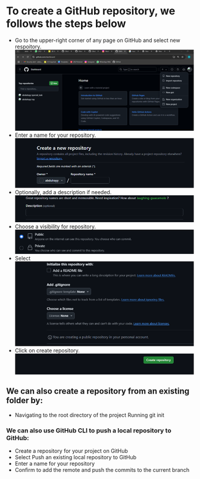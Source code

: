 # To create a GitHub repository, we follows the steps below
- Go to the upper-right corner of any page on GitHub and select new respoitory. ![New repository](repo1.PNG)
-  Enter a name for your repository. ![Creating a new respository](repo2.PNG)
- Optionally, add a description if needed. ![description](description.PNG)
- Choose a visibility for repository. ![visibility for your repository](visibility.PNG)
- Select ![Initialize this repository with a README](initialise.PNG)
- Click on create repository. ![Create repository](create.PNG)
 ## We can also create a repository from an existing folder by:
- Navigating to the root directory of the project
Running git init
### We can also use GitHub CLI to push a local repository to GitHub: 
- Create a repository for your project on GitHub
- Select Push an existing local repository to GitHub
- Enter a name for your repository
- Confirm to add the remote and push the commits to the current branch
